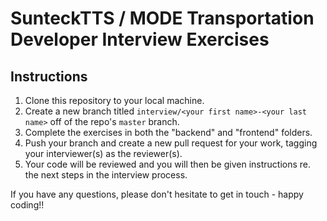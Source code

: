 # SunteckTTS / MODE Transportation Developer Interview Exercises

## Instructions

1. Clone this repository to your local machine.
1. Create a new branch titled `interview/<your first name>-<your last name>` off of the repo's `master` branch.
1. Complete the exercises in both the "backend" and "frontend" folders.
1. Push your branch and create a new pull request for your work, tagging your interviewer(s) as the reviewer(s).
1. Your code will be reviewed and you will then be given instructions re. the next steps in the interview process.

If you have any questions, please don't hesitate to get in touch - happy coding!!
